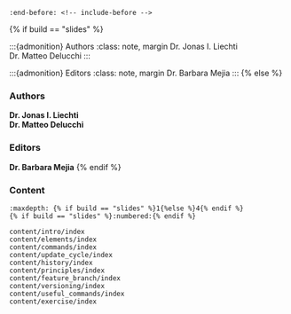 ```{include} ../README.md
:end-before: <!-- include-before -->
```


{% if build == "slides" %}
<!-- <p style="font-size: 0.9em;"><strong>Dr. Jonas I. Liechti</strong><br>
<strong>Dr. Matteo Delucchi</strong></p> -->
:::{admonition} Authors
:class: note, margin
Dr. Jonas I. Liechti  
Dr. Matteo Delucchi
:::

:::{admonition} Editors
:class: note, margin
Dr. Barbara Mejia
:::
{% else %}
### Authors

**Dr. Jonas I. Liechti**  
**Dr. Matteo Delucchi**

### Editors

**Dr. Barbara Mejia**
{% endif %}

### Content
```{toctree} 
:maxdepth: {% if build == "slides" %}1{%else %}4{% endif %}
{% if build == "slides" %}:numbered:{% endif %}

content/intro/index
content/elements/index
content/commands/index
content/update_cycle/index
content/history/index
content/principles/index
content/feature_branch/index
content/versioning/index
content/useful_commands/index
content/exercise/index
```
